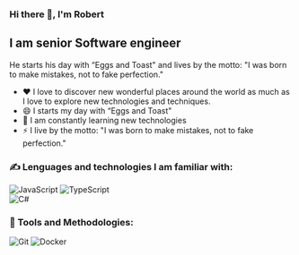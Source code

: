 ### Hi there 👋, I'm Robert

## I am senior Software engineer

 He starts his day with “Eggs and Toast" and lives by the motto:  "I was born to make mistakes, not to fake perfection."

- ❤ I love to discover new wonderful places around the world as much as I love to explore new technologies and techniques.
- 😄 I starts my day with “Eggs and Toast"
- 🥅 I am constantly learning new technologies
- ⚡ I live by the motto:  "I was born to make mistakes, not to fake perfection."

<!--
**robertgt90/robertgt90** is a ✨ _special_ ✨ repository because its `README.md` (this file) appears on your GitHub profile.

Here are some ideas to get you started:

- 🔭 I’m currently working on ...
- 🌱 I’m currently learning ...
- 👯 I’m looking to collaborate on ...
- 🤔 I’m looking for help with ...
- 💬 Ask me about ...
- 📫 How to reach me: ...
- 😄 Pronouns: ...
- ⚡ Fun fact: ...
-->

### ✍ Lenguages and technologies I am familiar with:
![JavaScript](https://img.shields.io/badge/-JavaScript-090909?style=for-the-badge&logo=JavaScript)
![TypeScript](https://img.shields.io/badge/-TypeScript-090909?style=for-the-badge&logo=TypeScript)  
![C#](https://img.shields.io/badge/CSharp-090909?style=for-the-badge&logo=csharp)



### 🔧 Tools and Methodologies: 
![Git](https://img.shields.io/badge/-Git-090909?style=for-the-badge&logo=Git)
![Docker](https://img.shields.io/badge/-Docker-090909?style=for-the-badge&logo=Docker)
